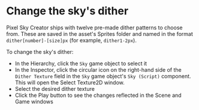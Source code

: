 # Change the sky's dither

Pixel Sky Creator ships with twelve pre-made dither patterns to choose from. These are saved in the asset's Sprites folder and named in the format `dither[number]-[size]px` (for example, `dither1-2px`).

To change the sky's dither:
- In the Hierarchy, click the `Sky` game object to select it
- In the Inspector, click the circular icon on the right-hand side of the `Dither Texture` field in the `Sky` game object's `Sky (Script)` component. This will open the Select Texture2D window.
- Select the desired dither texture
- Click the Play button to see the changes reflected in the Scene and Game windows
